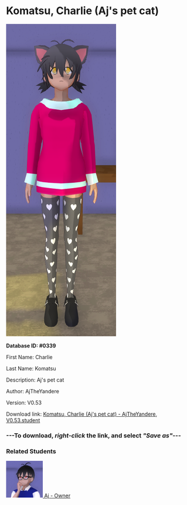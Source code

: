 # Komatsu, Charlie (Aj's pet cat)

<img src="../../Files/Images/Komatsu, Charlie (Aj's pet cat).png" title="Komatsu, Charlie (Aj's pet cat) - AjTheYandere, V0.53">

**Database ID: #0339**

First Name: Charlie

Last Name: Komatsu

Description: Aj's pet cat

Author: AjTheYandere

Version: V0.53

Download link: <a href="https://raw.githubusercontent.com/Arbiter1223/Daigaku-Gurashi-Custom-Students/master/Files/Student%20Files/Komatsu%2C%20Charlie%20(Aj's%20pet%20cat)%20-%20AjTheYandere%2C%20V0.53.student">Komatsu, Charlie (Aj's pet cat) - AjTheYandere, V0.53.student</a>

### ---**To download, _right-click_ the link, and select _"Save as"_**---

### Related Students

<a href="TheYandere, Aj (A very antisocial guy).md"><img src="../../Files/Thumbs/TheYandere, Aj (A very antisocial guy).png" height="100" width="100" title="TheYandere, Aj (A very antisocial guy) - AjTheYandere, V0.53"></a><a href="TheYandere, Aj (A very antisocial guy).md"> Aj - Owner</a>

